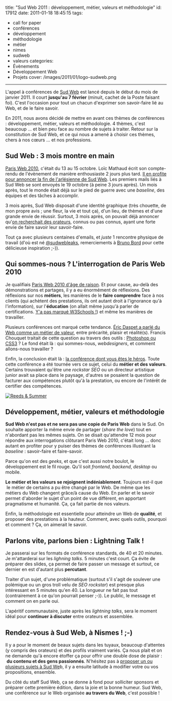 title: "Sud Web 2011 : développement, métier, valeurs et méthodologie"
id: 17912
date: 2011-01-18 18:45:15
tags:
- call for paper
- conférences
- développement
- méthodologie
- métier
- nimes
- sudweb
- valeurs
categories:
- Évènements
- Développement Web
- Projets
cover: /images/2011/01/logo-sudweb.png
---

L'appel à conférences de [Sud Web](http://sudweb.fr/) est lancé depuis le début du mois de janvier 2011\. Il court **jusqu'au 7 février** (minuit, cachet de la Poste faisant foi). C'est l'occasion pour tout un chacun d'exprimer son savoir-faire lié au Web, et de le faire savoir.

En 2011, nous avons décidé de mettre en avant ces thèmes de conférences : développement, métier, valeurs et méthodologie. 4 thèmes, c'est beaucoup ... et bien peu face au nombre de sujets à traiter.
Retour sur la constitution de Sud Web, et ce qui nous a amené à choisir ces thèmes, chers à nos cœurs ... et nos professions.

<!--more-->

## Sud Web : 3 mois montre en main

[Paris Web 2010](http://paris-web.fr/2010/), c'était du 13 au 15 octobre. Loïc Mathaud écrit son compte-rendu de l'évènement de manière enthousiaste 2 jours plus tard. [Il en profite pour annoncer la fin de l'arlésienne de Sud Web](bballizlife.com/blog/post/2010/10/Sud-Web-pour-en-finir-avec-l-arlesienne). Les premiers mails liés à Sud Web se sont envoyés le 19 octobre (à peine 3 jours après).
Un mois après, tout le monde était déjà sur le pied de guerre avec une _baseline_, des équipes et des tâches à accomplir.

3 mois après, Sud Web disposait d'une identité graphique (très chouette, de mon propre avis ; une fleur, la vie et tout ça), d'un lieu, de thèmes et d'une grande envie de réussir.
Surtout, 3 mois après, on pouvait déjà annoncer qu'[on recherchait des orateurs](http://bit.ly/sudweb-2011-appel-orateurs), connus ou pas connus, ayant une forte envie de faire savoir leur savoir-faire.

Tout ça avec plusieurs centaines d'emails, et _juste_ 1 rencontre physique de travail (d'où est né [@sudwebleaks](http://twitter.com/sudwebleaks), remerciements à [Bruno Bord](http://jehaisleprintemps.net) pour cette délicieuse inspiration ;-)).

## Qui sommes-nous ? L'interrogation de Paris Web 2010

Je qualifiais [Paris Web 2010 d'âge de raison](https://oncletom.io/2010/paris-web-2010-age-de-raison/). Et pour cause, au-delà des démonstrations et partages, il y a eu énormément de réflexions.
Des réflexions sur nos **métiers**, les manières de le **faire comprendre** face à nos clients (qui achètent des prestations, ils ont autant droit à l'ignorance qu'à l'information), sur l'**éducation** (on allait même jusqu'à parler de certifications. [Y'a pas marqué W3Schools !](http://w3fools.com/#trouble)) et même les manières de travailler.

Plusieurs conférences ont marqué cette tendance. [Éric Daspet a parlé du Web comme un métier de valeur](http://www.paris-web.fr/2010/programme/le-web-un-metier-de-valeur.php), entre précarité, plaisir et réalité(s). Francis Chouquet traitait de cette question au travers des outils : [Photoshop ou CSS3](http://www.paris-web.fr/2010/programme/css3-photoshop-avenir-web-designer.php) ? Le fond était là : qui sommes-nous, _webdesigners_, et comment allons-nous travailler ?

Enfin, la conclusion était là : [la conférence dont vous êtes le héros](http://www.paris-web.fr/2010/programme/la-conference-dont-vous-etes-le-heros.php). Toute cette conférence a été tournée vers ce sujet, celui du **métier et des valeurs**. Certains trouvaient qu'être une _rockstar SEO_ ou un directeur artistique junior avait sa place dans le paysage, d'autres se posaient la question de facturer aux compétences plutôt qu'à la prestation, ou encore de l'intérêt de certifier des compétences.

[![](//farm5.static.flickr.com/4138/4800705487_1529a661ab_m.jpg "Reeds & Summer")](http://www.flickr.com/photos/the-jedi/4800705487/)

## Développement, métier, valeurs et méthodologie

**Sud Web n'est pas et ne sera pas une copie de Paris Web** dans le Sud. On souhaite apporter la même envie de partager (_share the love_) tout en n'abordant pas les mêmes sujets.
On se disait qu'attendre 12 mois pour répondre aux interrogations clôturant Paris Web 2010, c'était long ... donc autant en profiter pour y puiser des thèmes de conférences illustrant la _baseline_ : savoir-faire et faire-savoir.

Parce qu'on est des _geeks_, et que c'est aussi notre boulot, le développement est le fil rouge. Qu'il soit _frontend_, _backend_, _desktop_ ou mobile.

**Le métier et les valeurs se rejoignent indéniablement**. Toujours est-il que  le métier de certains a pu être changé par le Web. De même que les métiers du Web changent grâce/à cause du Web.
En parler et le savoir permet d'aborder le sujet d'un point de vue différent, en apportant pragmatisme et humanité.
Ça, ça fait partie de nos valeurs.

Enfin, la méthodologie est essentielle pour atteindre un Web de **qualité**, et proposer des prestations à la hauteur.
Comment, avec quels outils, pourquoi et comment ? Ça, on aimerait le savoir.

## Parlons vite, parlons bien : Lightning Talk !

Je passerai sur les formats de conférence standards, de 40 et 20 minutes.
Je m'attarderai sur les _lighning talks_. 5 minutes c'est court. Ça évite de préparer des slides, ça permet de faire passer un message et surtout, ce dernier en est d'autant plus **percutant**.

Traiter d'un sujet, d'une problématique (surtout s'il s'agit de soulever une polémique ou un gros troll velu de _SEO rockstar_) est presque plus intéressant en 5 minutes qu'en 40\. La longueur ne fait pas tout (contrairement à ce qu'on pourrait penser ;-)). Le public, le message et comment on en parle oui.

L'apéritif communautaire, juste après les _lightning talks_, sera le moment idéal pour **continuer à discuter** entre orateurs et assemblée.

## Rendez-vous à Sud Web, à Nismes ! ;-)

Il y a pour le moment de beaux sujets dans les tuyaux, beaucoup d'attentes (y compris des orateurs) et des profils vraiment variés.
Ça nous plait et on ne demande qu'à encore étoffer ça pour offrir une double dose de plaisir :  **du contenu et des gens passionnés**.
N'hésitez pas à [proposer un ou plusieurs sujets à Sud We](http://bit.ly/sudweb-2011-appel-orateurs)b, il y a ensuite latitude à modifier votre ou vos propositions, ensemble.

Du côté du staff Sud Web, ça se donne à fond pour solliciter sponsors et préparer cette première édition, dans la joie et la bonne humeur.
Sud Web, une conférence sur le Web organisée **au travers du Web**, c'est possible !